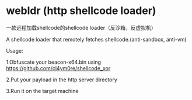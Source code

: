# webldr (http shellcode loader)

一款远程加载shellcode的shellcode loader（反沙箱，反虚拟机）  

A shellcode loader that remotely fetches shellcode.(anti-sandbox, anti-vm)  

Usage:  

1.Obfuscate your beacon-x64.bin using https://github.com/cl4ym0re/shellcode_xor  

2.Put your payload in the http server directory  

3.Run it on the target machine
